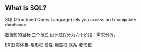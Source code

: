 ## What is SQL?

SQL(Structured Query Language) lets you access and manipulate databases


数据库的目标
三个范式
设计过程分为六个阶段：需求分析，


ER图
实体集-矩形框
属性-椭圆框
联系-菱形框
